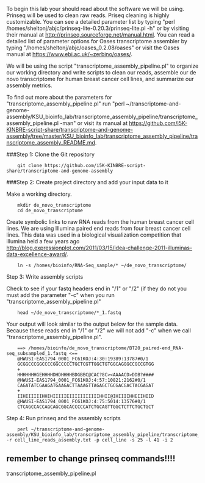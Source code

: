 To begin this lab your should read about the software we will be using. Prinseq will be used to clean raw reads. Priseq cleaning is highly customizable. You can see a detailed parameter list by typing "perl /homes/sheltonj/abjc/prinseq-lite-0.20.3/prinseq-lite.pl -h" or by visiting their manual at http://prinseq.sourceforge.net/manual.html. You can read a detailed list of parameter options for Oases transcriptome assembler by typing "/homes/sheltonj/abjc/oases_0.2.08/oases" or visit the Oases manual at https://www.ebi.ac.uk/~zerbino/oases/. 

We will be using the script "transcriptome_assembly_pipeline.pl" to organize our working directory and write scripts to clean our reads, assemble our de novo transcriptome for human breast cancer cell lines, and summarize our assembly metrics.

To find out more about the parameters for "transcriptome_assembly_pipeline.pl" run "perl ~/transcriptome-and-genome-assembly/KSU_bioinfo_lab/transcriptome_assembly_pipeline/transcriptome_assembly_pipeline.pl -man" or visit its manual at https://github.com/i5K-KINBRE-script-share/transcriptome-and-genome-assembly/tree/master/KSU_bioinfo_lab/transcriptome_assembly_pipeline/transcriptome_assembly_README.md.

###Step 1: Clone the Git repository 

        git clone https://github.com/i5K-KINBRE-script-share/transcriptome-and-genome-assembly
        
###Step 2: Create project directory and add your input data to it

Make a working directory.

        mkdir de_novo_transcriptome
        cd de_novo_transcriptome

Create symbolic links to raw RNA reads from the human breast cancer cell lines. We are using Illumina paired end reads from four breast cancer cell lines. This data was used in a biological visualization competition that illumina held a few years ago http://blog.expressionplot.com/2011/03/15/idea-challenge-2011-illuminas-data-excellence-award/.

        ln -s /homes/bioinfo/RNA-Seq_sample/* ~/de_novo_transcriptome/
        
Step 3: Write assembly scripts

Check to see if your fastq headers end in "/1" or "/2" (if they do not you must add the parameter "-c" when you run "transcriptome_assembly_pipeline.pl"

        head ~/de_novo_transcriptome/*_1.fastq
        
Your output will look similar to the output below for the sample data. Because these reads end in "/1" or "/2" we will not add "-c" when we call "transcriptome_assembly_pipeline.pl".

        ==> /homes/bioinfo/de_novo_transcriptome/BT20_paired-end_RNA-seq_subsampled_1.fastq <==
        @HWUSI-EAS1794_0001_FC61KOJ:4:30:19389:13787#0/1
        GCGGCCCGGCCCCGGCCCCCTGCTCGTTGGCTGTGGCAGGGCCGCCGTGG
        +
        HHHHHHHGEHHHHDHDHHHHBDGBBC@CAC?8C><AAAACD>DDB?####
        @HWUSI-EAS1794_0001_FC61KOJ:4:57:10821:2162#0/1
        CAGATATCGAAGATGAAGACTTAAAGTTAGAGCTGCGACGACTACGAGAT
        +
        IIHIIIIIIHHIHIIIIIEIIIIIIIIIIIHHII@IHIIIIHHEIIHIID
        @HWUSI-EAS1794_0001_FC61KOJ:4:75:5014:13576#0/1
        CTCAGCCACCAGCAGCGGCACCCCCATCTGCAGTTGGCTCTTCTGCTGCT

Step 4: Run prinseq and the assembly scripts

        perl ~/transcriptome-and-genome-assembly/KSU_bioinfo_lab/transcriptome_assembly_pipeline/transcriptome_assembly_pipeline.pl -r cell_line_reads_assembly.txt -p cell_line -s 25 -l 41 -i 2 


## remember to change prinseq commands!!!!


transcriptome_assembly_pipeline.pl
